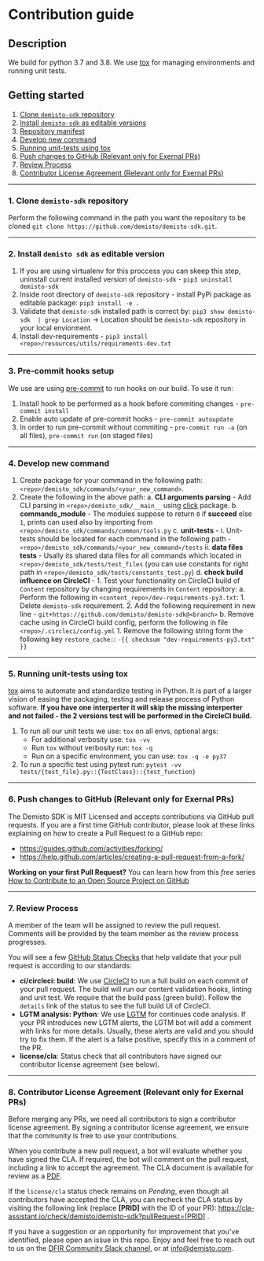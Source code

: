 # Contribution guide

## Description
We build for python 3.7 and 3.8. We use [tox](https://github.com/tox-dev/tox) for managing environments and running unit tests.

## Getting started

1. [Clone `demisto-sdk` repository](#1.-Clone-`demisto-sdk`-repository)
2. [Install `demisto-sdk` as editable versions]()
3. [Repository manifest]()
4. [Develop new command]()
5. [Running unit-tests using tox]()
6. [Push changes to GitHub (Relevant only for Exernal PRs)]()
7. [Review Process]()
8. [Contributor License Agreement (Relevant only for Exernal PRs)]()

---

### 1. Clone `demisto-sdk` repository
Perform the following command in the path you want the repository to be cloned `git clone https://github.com/demisto/demisto-sdk.git`.

---

### 2. Install `demisto sdk` as editable version
1. If you are using virtualenv for this proccess you can skeep this step, uninstall current installed version of
   `demisto-sdk` - `pip3 uninstall demisto-sdk`
2. Inside root directory of `demisto-sdk` repository - install PyPi package as editable package: `pip3 install -e .`
3. Validate that `demisto-sdk` installed path is correct by: `pip3 show demisto-sdk  | grep Location` -> Location
   should be `demisto-sdk` repository in your local enviorment.
4. Install dev-requirements - `pip3 install <repo>/resources/utils/requirements-dev.txt`

---

### 3. Pre-commit hooks setup
We use are using [pre-commit](https://pre-commit.com/) to run hooks on our build. To use it run:
1. Install hook to be performed as a hook before commiting changes - `pre-commit install`
2. Enable auto update of pre-commit hooks - `pre-commit autoupdate`
3. In order to run pre-commit without commiting - `pre-commit run -a` (on all files), `pre-commit run` (on staged files)

---

### 4. Develop new command
1. Create package for your command in the following path: `<repo>/demisto_sdk/commands/<your_new_command>`.
2. Create the following in the above path:
    a. **CLI arguments parsing** - Add CLI parsing in `<repo>/demisto_sdk/__main__` using [click](https://click.palletsprojects.com/en/7.x/) package.
    b. **commands_module** - The modules suppose to return `0` if **succeed** else `1`, prints can used also by importing from `<repo>/demisto_sdk/commands/common/tools.py`
    c. **unit-tests** -
        i. Unit-tests should be located for each command in the following path - `<repo>/demisto_sdk/commands/<your_new_command>/tests`
        ii. **data files tests** - Usally its shared data files for all commands which located in `<repo>/demisto_sdk/tests/test_files` (you can use constants for right path in `<repo>/demisto_sdk/tests/constants_test.py`)
    d. **check build influence on CircleCI** -
        1. Test your functionality on CircleCI build of `Content` repository by changing requirements in `Content` repository:
            a. Perform the following in `<content_repo>/dev-requirements-py3.txt`:
                 1. Delete `demisto-sdk` requirement.
                 2. Add the following requirement in new line - `git+https://github.com/demisto/demisto-sdk@<branch>`
            b. Remove cache using in CircleCI build config, perform the following in file `<repo>/.circleci/config.yml`
                1. Remove the following string form the following key `restore_cache:`: `-{{ checksum "dev-requirements-py3.txt" }}`

---

### 5. Running unit-tests using tox
[tox](https://tox.readthedocs.io/en/latest/index.html) aims to automate and standardize testing in Python. It is part of a larger vision of easing the packaging, testing and release process of Python software.
**If you have one interperter it will skip the missing interperter and not failed - the 2 versions test will be performed in the CircleCI build.**

1. To run all our unit tests we use: `tox` on all envs, optional args:
    * For additional verbosity use: `tox -vv`
    * Run `tox` without verbosity run: `tox -q`
    * Run on a specific environment, you can use: `tox -q -e py37`
2. To run a specific test using pytest run: `pytest -vv tests/{test_file}.py::{TestClass}::{test_function}`

---

### 6. Push changes to GitHub (Relevant only for Exernal PRs)

The Demisto SDK is MIT Licensed and accepts contributions via GitHub pull requests.
If you are a first time GitHub contributor, please look at these links explaining on how to create a Pull Request to a GitHub repo:
* https://guides.github.com/activities/forking/
* https://help.github.com/articles/creating-a-pull-request-from-a-fork/

**Working on your first Pull Request?** You can learn how from this *free* series [How to Contribute to an Open Source Project on GitHub](https://egghead.io/series/how-to-contribute-to-an-open-source-project-on-github)

---

### 7. Review Process
A member of the team will be assigned to review the pull request. Comments will be provided by the team member as the review process progresses.

You will see a few [GitHub Status Checks](https://help.github.com/en/github/collaborating-with-issues-and-pull-requests/about-status-checks) that help validate that your pull request is according to our standards:

* **ci/circleci: build**: We use [CircleCI](https://circleci.com/gh/demisto/demisto-sdk) to run a full build on each commit of your pull request. The build will run our content validation hooks, linting and unit test. We require that the build pass (green build). Follow the `details` link of the status to see the full build UI of CircleCI.
* **LGTM analysis: Python**: We use [LGTM](https://lgtm.com) for continues code analysis. If your PR introduces new LGTM alerts, the LGTM bot will add a comment with links for more details. Usually, these alerts are valid and you should try to fix them. If the alert is a false positive, specify this in a comment of the PR.
* **license/cla**: Status check that all contributors have signed our contributor license agreement (see below).

---

### 8. Contributor License Agreement (Relevant only for Exernal PRs)
Before merging any PRs, we need all contributors to sign a contributor license agreement. By signing a contributor license agreement, we ensure that the community is free to use your contributions.

When you contribute a new pull request, a bot will evaluate whether you have signed the CLA. If required, the bot will comment on the pull request, including a link to accept the agreement. The CLA document is available for review as a [PDF](docs/cla.pdf).

If the `license/cla` status check remains on *Pending*, even though all contributors have accepted the CLA, you can recheck the CLA status by visiting the following link (replace **[PRID]** with the ID of your PR): https://cla-assistant.io/check/demisto/demisto-sdk?pullRequest=[PRID] .


If you have a suggestion or an opportunity for improvement that you've identified, please open an issue in this repo.
Enjoy and feel free to reach out to us on the [DFIR Community Slack channel](http://go.demisto.com/join-our-slack-community), or at [info@demisto.com](mailto:info@demisto.com).
